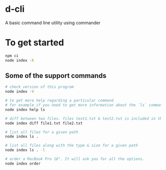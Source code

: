 # d-cli

A basic command line utility using commander

# To get started

```bash
npm ci
node index -h
```

## Some of the support commands

```bash
# check version of this program
node index -V

# to get more help regarding a particular command
# for example if you need to get more information about the `ls` command
node index help ls

# diff between two files. files test1.txt & test2.txt is included in the repo
node index diff file1.txt file2.txt

# list all files for a given path
node index ls .

# list all files along with the type & size for a given path
node index ls . -l

# order a MacBook Pro 16". It will ask you for all the options.
node index order
```
